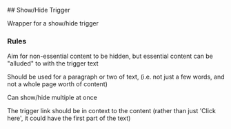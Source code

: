## Show/Hide Trigger

Wrapper for a show/hide trigger

### Rules

Aim for non-essential content to be hidden, but essential content can be "alluded" to with the trigger text

Should be used for a paragraph or two of text, (i.e. not just a few words, and not a whole page worth of content)

Can show/hide multiple at once

The trigger link should be in context to the content (rather than just 'Click here', it could have the first part of the text)
